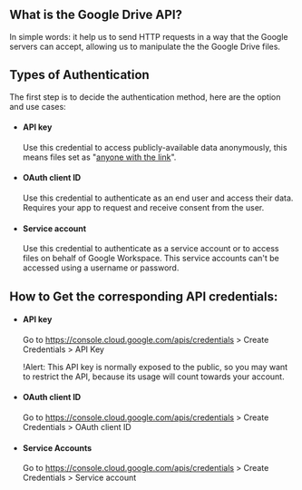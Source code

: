 ## What is the Google Drive API?

In simple words: it help us to send HTTP requests in a way that the Google servers can accept, allowing us to manipulate the the Google Drive files.

## Types of Authentication
The first step is to decide the authentication method, here are the option and use cases:

* #### API key
  Use this credential to access publicly-available data anonymously, this means files set as "[anyone with the link][2]".

* #### OAuth client ID
  Use this credential to authenticate as an end user and access their data. Requires your app to request and receive consent from the user.

* #### Service account
  Use this credential to authenticate as a service account or to access files on behalf of Google Workspace. This service accounts can't be accessed using a username or password.

## How to Get the corresponding API credentials:
  * #### API key
    Go to https://console.cloud.google.com/apis/credentials > Create Credentials > API Key
  
    !Alert: This API key is normally exposed to the public, so you may want to restrict the API, because its usage will count towards your account.
 
  * #### OAuth client ID

    Go to https://console.cloud.google.com/apis/credentials > Create Credentials > OAuth client ID

  * #### Service Accounts
    Go to https://console.cloud.google.com/apis/credentials > Create Credentials > Service account


[2]: https://support.google.com/drive/answer/2494822?hl=en&co=GENIE.Platform%3DDesktop#zippy=%2Cshare-a-file-publicly